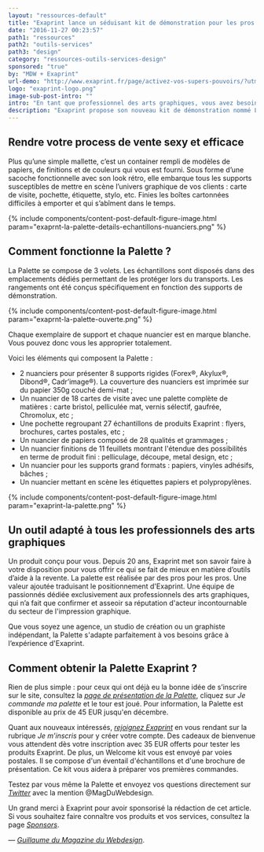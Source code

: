 ```yaml
---
layout: "ressources-default"
title: "Exaprint lance un séduisant kit de démonstration pour les pros des arts graphiques"
date: "2016-11-27 00:23:57"
path1: "ressources"
path2: "outils-services"
path3: "design"
category: "ressources-outils-services-design"
sponsored: "true"
by: "MDW + Exaprint"
url-demo: "http://www.exaprint.fr/page/activez-vos-supers-pouvoirs/?utm_medium=blog&utm_campaign=content&utm_source=magazineduwebdesign"
logo: "exaprint-logo.png"
image-sub-post-intro: ""
intro: "En tant que professionnel des arts graphiques, vous avez besoin de mettre en avant vos créations pour convaincre vos clients. Vous êtes donc sans relâche à la recherche d’idées pour présenter vos réalisations. Exaprint y a songé et a présenté son tout nouvel outil au salon Viscom à Paris : un kit de démonstration en marque blanche qu'ils ont nommé _[La Palette](http://www.exaprint.fr/page/activez-vos-supers-pouvoirs/?utm_medium=blog&utm_campaign=content&utm_source=magazineduwebdesign)_.<br>Ce kit prend la forme d'une sacoche au design contemporain qui embarque une multitude d’échantillons et 6 nuanciers haut de gamme."
description: "Exaprint propose son nouveau kit de démonstration nommé La Palette qui contient une large gamme d'échantillons d'imprimerie et de nuanciers papiers."
---
```

## Rendre votre process de vente sexy et efficace

Plus qu’une simple mallette, c’est un container rempli de modèles de papiers, de finitions et de couleurs qui vous est fourni. Sous forme d’une sacoche fonctionnelle avec son look rétro, elle embarque tous les supports susceptibles de mettre en scène l’univers graphique de vos clients : carte de visite, pochette, étiquette, stylo, etc. Finies les boîtes cartonnées difficiles à emporter et qui s’abîment dans le temps.

{% include components/content-post-default-figure-image.html param="exaprnt-la-palette-details-echantillons-nuanciers.png" %}

## Comment fonctionne la Palette ?

La Palette se compose de 3 volets. Les échantillons sont disposés dans des emplacements dédiés permettant de les protéger lors du transports. Les rangements ont été conçus spécifiquement en fonction des supports de démonstration.

{% include components/content-post-default-figure-image.html param="exaprnt-la-palette-ouverte.png" %}

Chaque exemplaire de support et chaque nuancier est en marque blanche. Vous pouvez donc vous les approprier totalement.

Voici les éléments qui composent la Palette :

- 2 nuanciers pour présenter 8 supports rigides (Forex®, Akylux®, Dibond®, Cadr’image®). La couverture des nuanciers est imprimée sur du papier 350g couché demi-mat ;
- Un nuancier de 18 cartes de visite avec une palette complète de matières : carte bristol, pelliculée mat, vernis sélectif, gaufrée, Chromolux, etc ;
- Une pochette regroupant 27 échantillons de produits Exaprint : flyers, brochures, cartes postales, etc ;
- Un nuancier de papiers composé de 28 qualités et grammages ;
- Un nuancier finitions de 11 feuillets montrant l'étendue des possibilités en terme de produit fini : pelliculage, découpe, metal design, etc ;
- Un nuancier pour les supports grand formats : papiers, vinyles adhésifs, bâches ;
- Un nuancier mettant en scène les étiquettes papiers et polypropylènes.

{% include components/content-post-default-figure-image.html param="exaprint-la-palette.png" %}

## Un outil adapté à tous les professionnels des arts graphiques

Un produit conçu pour vous. Depuis 20 ans, Exaprint met son savoir faire à votre disposition pour vous offrir ce qui se fait de mieux en matière d’outils d’aide à la revente. La palette est réalisée par des pros pour les pros. Une valeur ajoutée traduisant le positionnement d'Exaprint. Une équipe de passionnés dédiée exclusivement aux professionnels des arts graphiques, qui n’a fait que confirmer et asseoir sa réputation d'acteur incontournable du secteur de l'impression graphique.

Que vous soyez une agence, un studio de création ou un graphiste indépendant, la Palette s'adapte parfaitement à vos besoins grâce à l’expérience d'Exaprint.

## Comment obtenir la Palette Exaprint ?

Rien de plus simple : pour ceux qui ont déjà eu la bonne idée de s’inscrire sur le site, consultez la _[page de présentation de la Palette](http://www.exaprint.fr/page/presentation-palette?utm_medium=blog&utm_campaign=content&utm_source=magazineduwebdesign)_, cliquez sur _Je commande ma palette_ et le tour est joué. Pour information, la Palette est disponible au prix de 45 EUR jusqu'en décembre.

Quant aux nouveaux intéressés, _[rejoignez Exaprint](http://www.exaprint.fr/page/activez-vos-supers-pouvoirs/?utm_medium=blog&utm_campaign=content&utm_source=magazineduwebdesign)_ en vous rendant sur la rubrique _Je m’inscris_ pour y créer votre compte. Des cadeaux de bienvenue vous attendent dès votre inscription avec 35 EUR offerts pour tester les produits Exaprint. De plus, un Welcome kit vous est envoyé par voies postales. Il se compose d'un éventail d'échantillons et d'une brochure de présentation. Ce kit vous aidera à préparer vos premières commandes.

Testez par vous même la Palette et envoyez vos questions directement sur _[Twitter](https://twitter.com/MagDuWebdesign)_ avec la mention @MagDuWebdesign.

Un grand merci à Exaprint pour avoir sponsorisé la rédaction de cet article. Si vous souhaitez faire connaître vos produits et vos services, consultez la page _[Sponsors](http://www.magazineduwebdesign.com/sponsors/)_.

— _[Guillaume du Magazine du Webdesign](https://www.linkedin.com/in/gpalayer)_.
